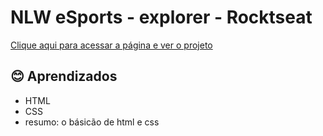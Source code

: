 # NLW eSports - explorer - Rocktseat

[Clique aqui para acessar a página e ver o projeto ](https://tunim73.github.io/NLW-eSports-explorer)


## 😊 Aprendizados
- HTML 
- CSS 
- resumo: o básicão de html e css 



